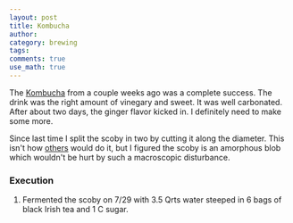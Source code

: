 ```yaml
---
layout: post
title: Kombucha
author:
category: brewing
tags: 
comments: true
use_math: true
---
```


The [Kombucha](/research/2015/07/10/Kombucha/) from a couple weeks ago was a complete
success. The drink was the right amount of vinegary and sweet. It was well
carbonated. After about two days, the ginger flavor kicked in. I definitely
need to make some more.

Since last time I split the scoby in two by cutting it along the diameter. This
isn't how
[others](http://www.phoenixhelix.com/2013/03/27/kombucha-tips-troubleshooting/)
would do it, but I figured the scoby is an amorphous blob which wouldn't be
hurt by such a macroscopic disturbance.

### Execution

1. Fermented the scoby on 7/29 with 3.5 Qrts water steeped in 6 bags of black
   Irish tea and 1 C sugar. 










